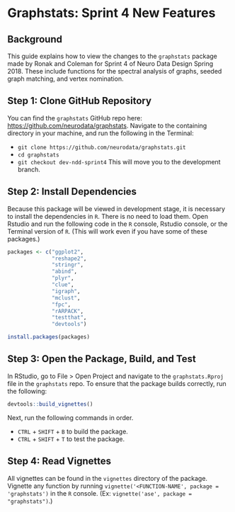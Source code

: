# Graphstats: Sprint 4 New Features

## Background

This guide explains how to view the changes to the `graphstats` package made by Ronak and Coleman for Sprint 4 of Neuro Data Design Spring 2018. These include functions for the spectral analysis of graphs, seeded graph matching, and vertex nomination.

## Step 1: Clone GitHub Repository

You can find the `graphstats` GitHub repo here: https://github.com/neurodata/graphstats. Navigate to the containing directory in your machine, and run the following in the Terminal:
- `git clone https://github.com/neurodata/graphstats.git`
- `cd graphstats`
- `git checkout dev-ndd-sprint4`
This will move you to the development branch.

## Step 2: Install Dependencies

Because this package will be viewed in development stage, it is necessary to install the dependencies in `R`. There is no need to load them. Open Rstudio and run the following code in the `R` console, Rstudio console, or the Terminal version of `R`. (This will work even if you have some of these packages.)

```r
packages <- c("ggplot2",
              "reshape2",
              "stringr",
              "abind",
              "plyr",
              "clue",
              "igraph",
              "mclust",
              "fpc",
              "rARPACK",
              "testthat",
              "devtools")

install.packages(packages)
```

## Step 3: Open the Package, Build, and Test

In RStudio, go to File > Open Project and navigate to the `graphstats.Rproj` file in the `graphstats` repo. To ensure that the package builds correctly, run the following:

```r
devtools::build_vignettes()
```
Next, run the following commands in order.
- `CTRL` + `SHIFT` + `B` to build the package.
- `CTRL` + `SHIFT` + `T` to test the package.

## Step 4: Read Vignettes

All vignettes can be found in the `vignettes` directory of the package. Vignette any function by running `vignette('<FUNCTION-NAME', package = 'graphstats')` in the `R` console. (Ex: `vignette('ase', package = "graphstats")`.)

